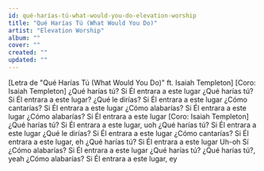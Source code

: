 ```yaml
---
id: qué-harías-tú-what-would-you-do-elevation-worship
title: "Qué Harías Tú (What Would You Do)"
artist: "Elevation Worship"
album: ""
cover: ""
created: ""
updated: ""
---
```


[Letra de "Qué Harías Tú (What Would You Do)" ft. Isaiah Templeton]
[Coro: Isaiah Templeton]
¿Qué harías tú?
Si Él entrara a este lugar
¿Qué harías tú?
Si Él entrara a este lugar?
¿Qué le dirías?
Si Él entrara a este lugar
¿Cómo cantarías?
Si Él entrara a este lugar
¿Cómo alabarías?
Si Él entrara a este lugar
¿Cómo alabarías?
Si Él entrara a este lugar
[Coro: Isaiah Templeton]
¿Qué harías tú?
Si Él entrara a este lugar, uoh
¿Qué harías tú?
Si Él entrara a este lugar
¿Qué le dirías?
Si Él entrara a este lugar
¿Cómo cantarías?
Si Él entrara a este lugar, eh
¿Qué harías tú?
Si Él entrara a este lugar Uh-oh
Sí ¿Cómo alabarías?
Si Él entrara a este lugar
¿Qué harías tú?
¿Qué harías tú?, yeah
¿Cómo alabarías?
Si Él entrara a este lugar, ey